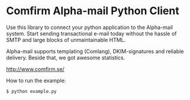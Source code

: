 Comfirm Alpha-mail Python Client
================================
Use this library to connect your python application to the Alpha-mail system. 
Start sending transactional e-mail today without the hassle of SMTP and large blocks of unmaintainable HTML.

Alpha-mail supports templating (Comlang), DKIM-signatures and reliable delivery. Beside that, we got awesome statistics.

http://www.comfirm.se/


How to run the example:

	$ python example.py

